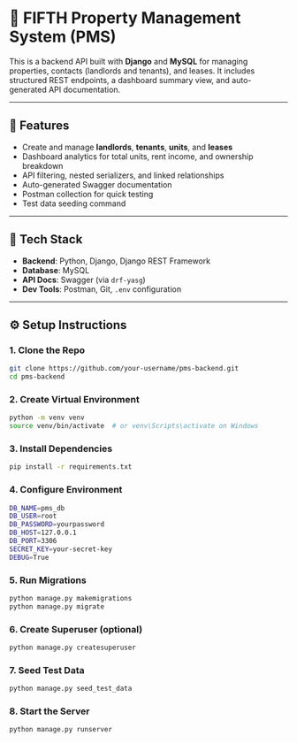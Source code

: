# 🏢 FIFTH Property Management System (PMS)

This is a backend API built with **Django** and **MySQL** for managing properties, contacts (landlords and tenants), and leases. It includes structured REST endpoints, a dashboard summary view, and auto-generated API documentation.

---

## 🚀 Features

- Create and manage **landlords**, **tenants**, **units**, and **leases**
- Dashboard analytics for total units, rent income, and ownership breakdown
- API filtering, nested serializers, and linked relationships
- Auto-generated Swagger documentation
- Postman collection for quick testing
- Test data seeding command

---

## 🧱 Tech Stack

- **Backend**: Python, Django, Django REST Framework
- **Database**: MySQL
- **API Docs**: Swagger (via `drf-yasg`)
- **Dev Tools**: Postman, Git, `.env` configuration

---

## ⚙️ Setup Instructions

### 1. Clone the Repo
```bash
git clone https://github.com/your-username/pms-backend.git
cd pms-backend
```

### 2. Create Virtual Environment
```bash
python -m venv venv
source venv/bin/activate  # or venv\Scripts\activate on Windows
```

### 3. Install Dependencies
```bash
pip install -r requirements.txt
```

### 4. Configure Environment
```bash
DB_NAME=pms_db
DB_USER=root
DB_PASSWORD=yourpassword
DB_HOST=127.0.0.1
DB_PORT=3306
SECRET_KEY=your-secret-key
DEBUG=True
```

### 5. Run Migrations
```bash
python manage.py makemigrations
python manage.py migrate
```

### 6. Create Superuser (optional)
```bash
python manage.py createsuperuser
```

### 7. Seed Test Data
```bash
python manage.py seed_test_data
```

### 8. Start the Server
```bash
python manage.py runserver
```
